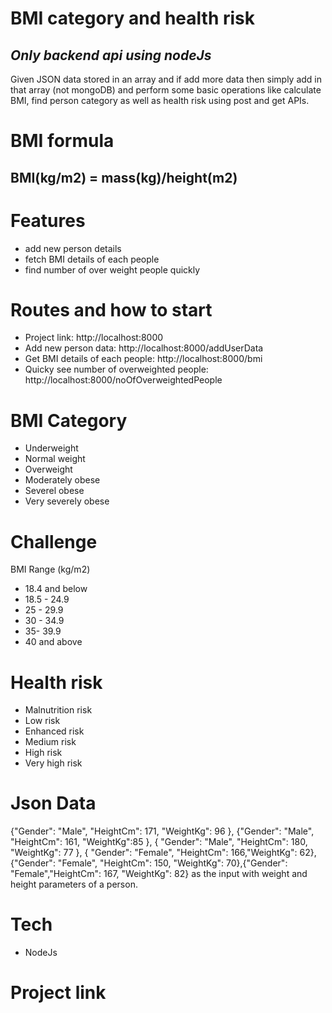 # BMI category and health risk

## _Only backend api using nodeJs_

Given JSON data stored in an array and if add more data then simply add in that array (not mongoDB) and perform some basic operations like calculate BMI, find person category as well as health risk using post and get APIs.

# BMI formula

## BMI(kg/m2) = mass(kg)/height(m2)

# Features
- add new person details
- fetch BMI details of each people
- find number of over weight people quickly

# Routes and how to start
- Project link: http://localhost:8000
- Add new person data: http://localhost:8000/addUserData
- Get BMI details of each people: http://localhost:8000/bmi
- Quicky see number of overweighted people: http://localhost:8000/noOfOverweightedPeople

# BMI Category
- Underweight 
- Normal weight 
- Overweight 
- Moderately obese 
- Severel obese 
- Very severely obese

# Challenge
  BMI Range (kg/m2)
- 18.4 and below 
- 18.5 - 24.9
- 25 - 29.9
- 30 - 34.9
- 35- 39.9
- 40 and above

# Health risk
- Malnutrition risk
- Low risk
- Enhanced risk
- Medium risk
- High risk
- Very high risk

# Json Data

{"Gender": "Male", "HeightCm": 171, "WeightKg": 96 }, {"Gender": "Male", "HeightCm": 161,
"WeightKg":85 }, { "Gender": "Male", "HeightCm": 180, "WeightKg": 77 }, { "Gender": "Female", "HeightCm": 166,"WeightKg": 62}, {"Gender": "Female", "HeightCm": 150, "WeightKg": 70},{"Gender": "Female","HeightCm": 167, "WeightKg": 82} as the input with weight and height parameters of a person.

# Tech
- NodeJs

# Project link
